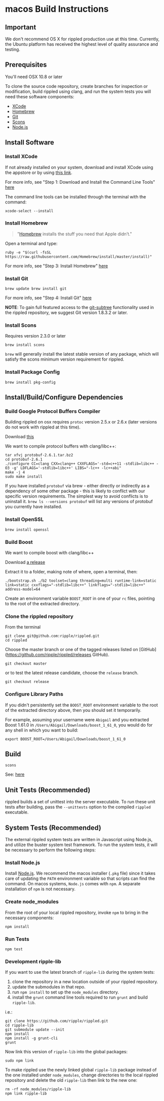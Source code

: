 # macos Build Instructions

## Important

We don't recommend OS X for rippled production use at this time. Currently, the
Ubuntu platform has received the highest level of quality assurance and
testing.

## Prerequisites

You'll need OSX 10.8 or later

To clone the source code repository, create branches for inspection or
modification, build rippled using clang, and run the system tests you will need
these software components:

* [XCode](https://developer.apple.com/xcode/)
* [Homebrew](http://brew.sh/)
* [Git](http://git-scm.com/)
* [Scons](http://www.scons.org/)
* [Node.js](http://nodejs.org/download/)

## Install Software

### Install XCode

If not already installed on your system, download and install XCode using the
appstore or by using [this link](https://developer.apple.com/xcode/).

For more info, see "Step 1: Download and Install the Command Line Tools"
[here](http://www.moncefbelyamani.com/how-to-install-xcode-homebrew-git-rvm-ruby-on-mac)

The command line tools can be installed through the terminal with the command:

```
xcode-select --install
```

### Install Homebrew

> "[Homebrew](http://brew.sh/) installs the stuff you need that Apple didn’t."

Open a terminal and type:

```
ruby -e "$(curl -fsSL https://raw.githubusercontent.com/Homebrew/install/master/install)"
```

For more info, see "Step 3: Install Homebrew"
[here](http://www.moncefbelyamani.com/how-to-install-xcode-homebrew-git-rvm-ruby-on-mac)

### Install Git

```
brew update brew install git
```

For more info, see "Step 4: Install Git"
[here](http://www.moncefbelyamani.com/how-to-install-xcode-homebrew-git-rvm-ruby-on-mac)

**NOTE**: To gain full featured access to the
[git-subtree](http://blogs.atlassian.com/2013/05/alternatives-to-git-submodule-git-subtree/)
functionality used in the rippled repository, we suggest Git version 1.8.3.2 or
later.

### Install Scons

Requires version 2.3.0 or later

```
brew install scons
```

`brew` will generally install the latest stable version of any package, which
will satisfy the scons minimum version requirement for rippled.

### Install Package Config

```
brew install pkg-config
```

## Install/Build/Configure Dependencies

### Build Google Protocol Buffers Compiler

Building rippled on osx requires `protoc` version 2.5.x or 2.6.x (later versions
do not work with rippled at this time).

Download [this](https://github.com/google/protobuf/releases/download/v2.6.1/protobuf-2.6.1.tar.bz2)

We want to compile protocol buffers with clang/libc++:

```
tar xfvj protobuf-2.6.1.tar.bz2
cd protobuf-2.6.1
./configure CC=clang CXX=clang++ CXXFLAGS='-std=c++11 -stdlib=libc++ -O3 -g' LDFLAGS='-stdlib=libc++' LIBS="-lc++ -lc++abi"
make -j 4
sudo make install
```

If you have installed `protobuf` via brew - either directly or indirectly as a
dependency of some other package - this is likely to conflict with our specific
version requirements. The simplest way to avoid conflicts is to uninstall it.
`brew ls --versions protobuf` will list any versions of protobuf
you currently have installed.

### Install OpenSSL

```
brew install openssl
```

### Build Boost

We want to compile boost with clang/libc++

Download [a release](https://sourceforge.net/projects/boost/files/boost/1.61.0/boost_1_61_0.tar.bz2)

Extract it to a folder, making note of where, open a terminal, then:

```
./bootstrap.sh ./b2 toolset=clang threading=multi runtime-link=static link=static cxxflags="-stdlib=libc++" linkflags="-stdlib=libc++" address-model=64
```

Create an environment variable `BOOST_ROOT` in one of your `rc` files, pointing
to the root of the extracted directory.

### Clone the rippled repository

From the terminal

```
git clone git@github.com:ripple/rippled.git
cd rippled
```

Choose the master branch or one of the tagged releases listed on
[GitHub](https://github.com/ripple/rippled/releases GitHub).

```
git checkout master
```

or to test the latest release candidate, choose the `release` branch.

```
git checkout release
```

### Configure Library Paths

If you didn't persistently set the `BOOST_ROOT` environment variable to the
root of the extracted directory above, then you should set it temporarily.

For example, assuming your username were `Abigail` and you extracted Boost
1.61.0 in `/Users/Abigail/Downloads/boost_1_61_0`, you would do for any
shell in which you want to build:

```
export BOOST_ROOT=/Users/Abigail/Downloads/boost_1_61_0
```

## Build

```
scons
```

See: [here](https://ripple.com/wiki/Rippled_build_instructions#Building)

## Unit Tests (Recommended)

rippled builds a set of unittest into the server executable. To run these unit
tests after building, pass the `--unittests` option to the compiled `rippled`
executable.

## System Tests (Recommended)

The external rippled system tests are written in Javascript using Node.js, and
utilize the buster system test framework. To run the system tests, it will be
necessary to perform the following steps:

### Install Node.js

Install [Node.js](http://nodejs.org/download/). We recommend the macos
installer (`.pkg` file) since it takes care of updating the `PATH`
environment variable so that scripts can find the command. On macos systems,
`Node.js` comes with `npm`. A separate installation of `npm` is not
necessary.

### Create node_modules

From the root of your local rippled repository, invoke `npm` to
bring in the necessary components:

```
npm install
```

### Run Tests

```
npm test
```

### Development ripple-lib

If you want to use the latest branch of `ripple-lib` during the system tests:

1. clone the repository in a new location outside of your rippled repository.
2. update the submodules in that repo.
3. run `npm install` to set up the `node_modules` directory.
4. install the `grunt` command line tools required to run `grunt` and build `ripple-lib`.

i.e.:

```
git clone https://github.com/ripple/rippled.git
cd ripple-lib
git submodule update --init
npm install
npm install -g grunt-cli
grunt
```

Now link this version of `ripple-lib` into the global packages:

```
sudo npm link
```

To make rippled use the newly linked global `ripple-lib` package instead of
the one installed under `node_modules`, change directories to the local
rippled repository and delete the old `ripple-lib` then link to the new
one:

```
rm -rf node_modules/ripple-lib
npm link ripple-lib
```

